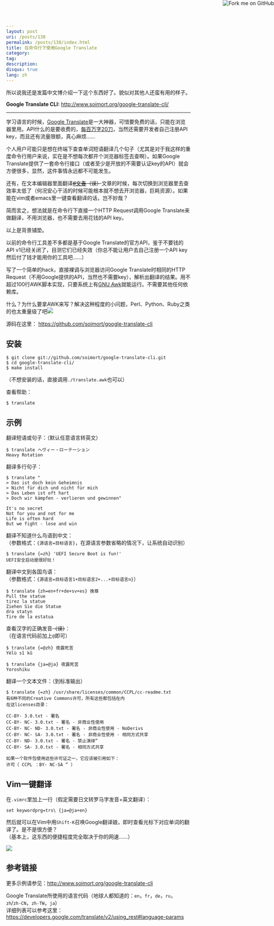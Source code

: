 ```yaml
---
layout: post
uri: /posts/138
permalink: /posts/138/index.html
title: 在命令行下使用Google Translate
category:
tag:
description:
disqus: true
lang: zh
---
```


所以说我还是发篇中文博介绍一下这个东西好了。貌似对其他人还蛮有用的样子。

__Google Translate CLI:__ <http://www.soimort.org/google-translate-cli/>

***

学习语言的时候，[Google Translate](http://translate.google.com/)是一大神器，可惜要免费的话，只能在浏览器里用。API什么的是要收费的，[每百万字20刀](https://developers.google.com/translate/v2/pricing)，当然还需要开发者自己注册API key，而且还有流量限额，真心麻烦……

个人用户可能只是想在终端下查查单词短语翻译几个句子（尤其是对于我这样的重度命令行用户来说，实在是不想每次都开个浏览器标签去查啊）。如果Google Translate提供了一套命令行接口（或者至少是开放的不需要认证key的API）就会方便很多，显然，这件事情永远都不可能发生。

还有，在文本编辑器里面翻译<del>[#文春](https://www.google.com/search?q=%E6%96%87%E6%98%A5)（误）</del>文章的时候，每次切换到浏览器里去查效率太低了（何况安心干活的时候可能根本就不想去开浏览器，巨耗资源）。如果能在vim或者emacs里一键查看翻译的话，岂不妙哉？

简而言之，想法就是在命令行下直接一个HTTP Request调用Google Translate来做翻译，不用浏览器，也不需要去用花钱的API key。

以上是背景铺垫。

以前的命令行工具差不多都是基于Google Translate的官方API，鉴于不要钱的API v1已经关闭了，目测它们已经失效（你总不能让用户去自己注册一个API key然后付了钱才能用你的工具吧……）

写了一个简单的hack，直接裸调与浏览器访问Google Translate时相同的HTTP Request（不用Google提供的API，当然也不需要key），解析出翻译的结果。用不超过100行AWK脚本实现，只要系统上有[GNU Awk](http://www.gnu.org/software/gawk/)就能运行。不需要其他任何依赖库。

什么？为什么要拿AWK来写？解决这种程度的小问题，Perl、Python、Ruby之类的也太重量级了吧![](http://static.tieba.baidu.com/tb/editor/images/jd/sn_0010.gif)

源码在这里： <https://github.com/soimort/google-translate-cli>

## 安装

    $ git clone git://github.com/soimort/google-translate-cli.git
    $ cd google-translate-cli/
    $ make install

（不想安装的话，直接调用`./translate.awk`也可以）

查看帮助：

    $ translate

## 示例

翻译短语或句子：（默认任意语言转英文）

    $ translate ヘヴィー・ローテーション
    Heavy Rotation

翻译多行句子：

    $ translate "
    > Das ist doch kein Geheimnis
    > Nicht für dich und nicht für mich
    > Das Leben ist oft hart
    > Doch wir kämpfen - verlieren und gewinnen"
    
    It's no secret
    Not for you and not for me
    Life is often hard
    But we fight - lose and win

翻译不知道什么鸟语到中文：  
（参数格式：`{源语言=目标语言}`，在源语言参数省略的情况下，让系统自动识别）

    $ translate {=zh} 'UEFI Secure Boot is fun!'
    UEFI安全启动是很好玩！

翻译中文到各国鸟语：  
（参数格式：`{源语言=目标语言1+目标语言2+...+目标语言n}`）

    $ translate {zh=en+fr+de+sv+es} 挽尊
    Pull the statue
    tirez la statue
    Ziehen Sie die Statue
    dra statyn
    Tire de la estatua

查看汉字的正确发音<del>（误）</del>：  
（在语言代码前加上`@`即可）

    $ translate {=@zh} 夜露死苦
    Yèlù sǐ kǔ

    $ translate {ja=@ja} 夜露死苦
    Yoroshiku

翻译一个文本文件：（到标准输出）

    $ translate {=zh} /usr/share/licenses/common/CCPL/cc-readme.txt
    有6种不同的Creative Commons许可，所有这些都包括在内
    在这licenses目录：

    CC-BY- 3.0.txt - 署名
    CC-BY- NC- 3.0.txt - 署名 - 非商业性使用
    CC-BY- NC- ND- 3.0.txt - 署名 - 非商业性使用 - NoDerivs
    CC-BY- NC- SA- 3.0.txt - 署名 - 非商业性使用 - 相同方式共享
    CC-BY- ND- 3.0.txt - 署名 - 禁止演绎“
    CC-BY- SA- 3.0.txt - 署名 - 相同方式共享

    如果一个软件包使用这些许可证之一，它应该被引用如下：
    许可（ CCPL ：BY- NC-SA “ ）

## Vim一键翻译

在`.vimrc`里加上一行（假定需要日文转罗马字发音+英文翻译）：

    set keywordprg=trs\ {ja=@ja+en}

然后就可以在Vim中用`Shift-K`召唤Google翻译娘，即时查看光标下对应单词的翻译了。是不是很方便？  
（基本上，这东西的便捷程度完全取决于你的网速……）

![](http://i.imgur.com/OK2UYyn.gif)

## 参考链接

更多示例请参见：<http://www.soimort.org/google-translate-cli>

Google Translate所使用的语言代码（地球人都知道的：`en`，`fr`，`de`，`ru`，`zh`/`zh-CN`，`zh-TW`，`ja`）  
详细列表可以参考这里：<https://developers.google.com/translate/v2/using_rest#language-params>



<a href="https://github.com/soimort/google-translate-cli"><img style="position: absolute; top: 0; right: 0; border: 0;" src="https://s3.amazonaws.com/github/ribbons/forkme_right_orange_ff7600.png" alt="Fork me on GitHub"></a>

